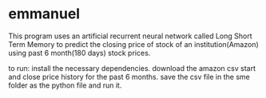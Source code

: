 # emmanuel

This program uses an artificial recurrent neural network called Long Short Term Memory to predict the closing price of stock of an institution(Amazon) using past 6 month(180 days) stock prices.

to run:
install the necessary dependencies.
download the amazon csv start and close price history for the past 6 months.
save the csv file in the sme folder as the python file and run it.
